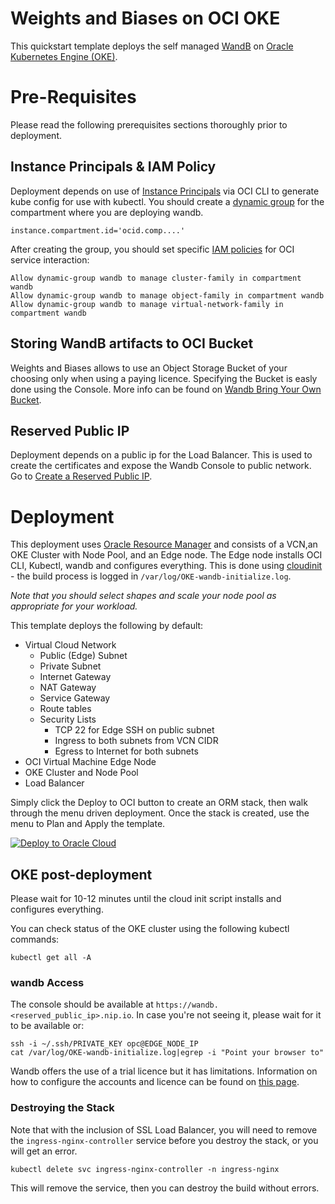 # Weights and Biases on OCI OKE

This quickstart template deploys the self managed [WandB](https://wandb.org/) on [Oracle Kubernetes Engine (OKE)](https://docs.oracle.com/en-us/iaas/Content/ContEng/Concepts/contengoverview.htm).

# Pre-Requisites

Please read the following prerequisites sections thoroughly prior to deployment.

## Instance Principals & IAM Policy

Deployment depends on use of [Instance Principals](https://docs.oracle.com/en-us/iaas/Content/Identity/Tasks/callingservicesfrominstances.htm) via OCI CLI to generate kube config for use with kubectl. You should create a [dynamic group](https://docs.oracle.com/en-us/iaas/Content/Identity/Tasks/managingdynamicgroups.htm) for the compartment where you are deploying wandb.

    instance.compartment.id='ocid.comp....'

After creating the group, you should set specific [IAM policies](https://docs.oracle.com/en-us/iaas/Content/Identity/Reference/policyreference.htm) for OCI service interaction:

    Allow dynamic-group wandb to manage cluster-family in compartment wandb
    Allow dynamic-group wandb to manage object-family in compartment wandb
    Allow dynamic-group wandb to manage virtual-network-family in compartment wandb

## Storing WandB artifacts to OCI Bucket

Weights and Biases allows to use an Object Storage Bucket of your choosing only when using a paying licence.
Specifying the Bucket is easly done using the Console. More info can be found on [Wandb Bring Your Own Bucket](https://docs.wandb.ai/guides/hosting/data-security/secure-storage-connector/).

## Reserved Public IP

Deployment depends on a public ip for the Load Balancer. This is used to create the certificates and expose the Wandb Console to public network. Go to [Create a Reserved Public IP](https://docs.oracle.com/en-us/iaas/Content/Network/Tasks/reserved-public-ip-create.htm).

# Deployment

This deployment uses [Oracle Resource Manager](https://docs.oracle.com/en-us/iaas/Content/ResourceManager/Concepts/resourcemanager.htm) and consists of a VCN,an OKE Cluster with Node Pool, and an Edge node. The Edge node installs OCI CLI, Kubectl, wandb and configures everything. This is done using [cloudinit](userdata/cloudinit.sh) - the build process is logged in `/var/log/OKE-wandb-initialize.log`.

_Note that you should select shapes and scale your node pool as appropriate for your workload._

This template deploys the following by default:

- Virtual Cloud Network
  - Public (Edge) Subnet
  - Private Subnet
  - Internet Gateway
  - NAT Gateway
  - Service Gateway
  - Route tables
  - Security Lists
    - TCP 22 for Edge SSH on public subnet
    - Ingress to both subnets from VCN CIDR
    - Egress to Internet for both subnets
- OCI Virtual Machine Edge Node
- OKE Cluster and Node Pool
- Load Balancer

Simply click the Deploy to OCI button to create an ORM stack, then walk through the menu driven deployment. Once the stack is created, use the menu to Plan and Apply the template.

[![Deploy to Oracle Cloud](https://oci-resourcemanager-plugin.plugins.oci.oraclecloud.com/latest/deploy-to-oracle-cloud.svg)](https://console.us-ashburn-1.oraclecloud.com/resourcemanager/stacks/create?region=home&zipUrl=https://github.com/GabrielFeodorov/WandB_on_OKE/archive/refs/heads/main.zip)

## OKE post-deployment

Please wait for 10-12 minutes until the cloud init script installs and configures everything.

You can check status of the OKE cluster using the following kubectl commands:

    kubectl get all -A

### wandb Access

The console should be available at `https://wandb.<reserved_public_ip>.nip.io`. In case you're not seeing it, please wait for it to be available or:

    ssh -i ~/.ssh/PRIVATE_KEY opc@EDGE_NODE_IP
    cat /var/log/OKE-wandb-initialize.log|egrep -i "Point your browser to"

Wandb offers the use of a trial licence but it has limitations.
Information on how to configure the accounts and licence can be found on [this page](https://docs.wandb.ai/guides/hosting/self-managed/basic-setup).

### Destroying the Stack

Note that with the inclusion of SSL Load Balancer, you will need to remove the `ingress-nginx-controller` service before you destroy the stack, or you will get an error.

    kubectl delete svc ingress-nginx-controller -n ingress-nginx

This will remove the service, then you can destroy the build without errors.
